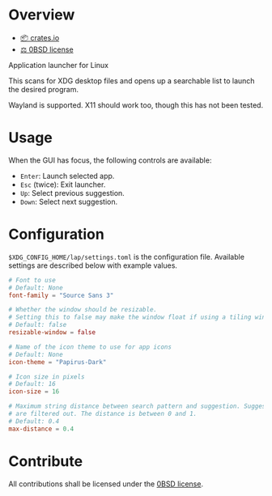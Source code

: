 # Overview
- [📦 crates.io](https://crates.io/crates/lap)
- [⚖ 0BSD license](https://spdx.org/licenses/0BSD.html)

Application launcher for Linux

This scans for XDG desktop files and opens up a searchable list to launch the desired program.

Wayland is supported. X11 should work too, though this has not been tested.

# Usage
When the GUI has focus, the following controls are available:
- `Enter`: Launch selected app.
- `Esc` (twice): Exit launcher.
- `Up`: Select previous suggestion.
- `Down`: Select next suggestion.

# Configuration
`$XDG_CONFIG_HOME/lap/settings.toml` is the configuration file. Available settings are described
below with example values.

```toml
# Font to use
# Default: None
font-family = "Source Sans 3"

# Whether the window should be resizable.
# Setting this to false may make the window float if using a tiling window manager.
# Default: false
resizable-window = false

# Name of the icon theme to use for app icons
# Default: None
icon-theme = "Papirus-Dark"

# Icon size in pixels
# Default: 16
icon-size = 16

# Maximum string distance between search pattern and suggestion. Suggestions with a greater distance
# are filtered out. The distance is between 0 and 1.
# Default: 0.4
max-distance = 0.4
```

# Contribute
All contributions shall be licensed under the [0BSD license](https://spdx.org/licenses/0BSD.html).
